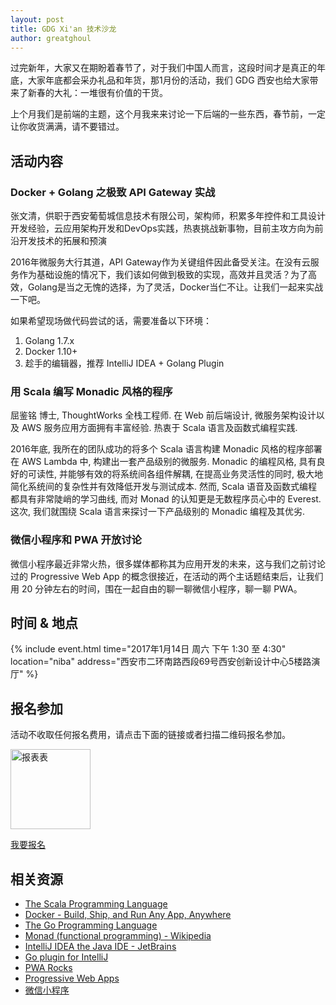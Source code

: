 ```yaml
---
layout: post
title: GDG Xi'an 技术沙龙
author: greatghoul
---
```


过完新年，大家又在期盼着春节了，对于我们中国人而言，这段时间才是真正的年底，大家年底都会采办礼品和年货，那1月份的活动，我们 GDG 西安也给大家带来了新春的大礼：一堆很有价值的干货。

上个月我们是前端的主题，这个月我来来讨论一下后端的一些东西，春节前，一定让你收货满满，请不要错过。

## 活动内容

### Docker + Golang 之极致 API Gateway 实战

<span class="small text-info">张文清，供职于西安葡萄城信息技术有限公司，架构师，积累多年控件和工具设计开发经验，云应用架构开发和DevOps实践，热衷挑战新事物，目前主攻方向为前沿开发技术的拓展和预演</span>

2016年微服务大行其道，API Gateway作为关键组件因此备受关注。在没有云服务作为基础设施的情况下，我们该如何做到极致的实现，高效并且灵活？为了高效，Golang是当之无愧的选择，为了灵活，Docker当仁不让。让我们一起来实战一下吧。

如果希望现场做代码尝试的话，需要准备以下环境：

1. Golang 1.7.x
2. Docker 1.10+
3. 趁手的编辑器，推荐 IntelliJ IDEA + Golang Plugin

### 用 Scala 编写 Monadic 风格的程序

<span class="small text-info">屈鉴铭 博士, ThoughtWorks 全栈工程师. 在 Web 前后端设计, 微服务架构设计以及 AWS 服务应用方面拥有丰富经验. 热衷于 Scala 语言及函数式编程实践.</span>

2016年底, 我所在的团队成功的将多个 Scala 语言构建 Monadic 风格的程序部署在 AWS Lambda 中, 构建出一套产品级别的微服务. Monadic 的编程风格, 具有良好的可读性, 并能够有效的将系统间各组件解耦, 在提高业务灵活性的同时, 极大地简化系统间的复杂性并有效降低开发与测试成本. 然而, Scala 语音及函数式编程都具有非常陡峭的学习曲线, 而对 Monad 的认知更是无数程序员心中的 Everest. 这次, 我们就围绕 Scala 语言来探讨一下产品级别的 Monadic 编程及其优劣.

### 微信小程序和 PWA 开放讨论

微信小程序最近非常火热，很多媒体都称其为应用开发的未来，这与我们之前讨论过的 Progressive Web App 的概念很接近，在活动的两个主话题结束后，让我们用 20 分钟左右的时间，围在一起自由的聊一聊微信小程序，聊一聊 PWA。

## 时间 & 地点

{% include event.html
           time="2017年1月14日 周六 下午 1:30 至 4:30"
           location="niba"
           address="西安市二环南路西段69号西安创新设计中心5楼路演厅" %}

## 报名参加

活动不收取任何报名费用，请点击下面的链接或者扫描二维码报名参加。

<div class="text-center">
  <img src="http://greatghoul.b0.upaiyun.com/1701/o2PehPot1x89.png" alt="报表表" width="128" />

  <p>
    <a href="https://jinshuju.net/f/qmLew3" class="btn btn-success">我要报名</a>  
  </p>
</div>

## 相关资源

- [The Scala Programming Language](https://www.scala-lang.org/)
- [Docker - Build, Ship, and Run Any App, Anywhere](https://www.docker.com/)
- [The Go Programming Language](https://golang.org/)
- [Monad (functional programming) - Wikipedia](http://t.cn/RMZAlbu)
- [IntelliJ IDEA the Java IDE - JetBrains](https://www.jetbrains.com/idea/)
- [Go plugin for IntelliJ](https://github.com/go-lang-plugin-org/go-lang-idea-plugin)
- [PWA Rocks](http://pwa.rocks/)
- [Progressive Web Apps](https://developers.google.com/web/progressive-web-apps/)
- [微信小程序](https://mp.weixin.qq.com/debug/wxadoc)
